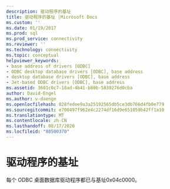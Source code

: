 ```yaml
---
description: 驱动程序的基址
title: 驱动程序的基址 |Microsoft Docs
ms.custom: ''
ms.date: 01/19/2017
ms.prod: sql
ms.prod_service: connectivity
ms.reviewer: ''
ms.technology: connectivity
ms.topic: conceptual
helpviewer_keywords:
- base address of drivers [ODBC]
- ODBC desktop database drivers [ODBC], base address
- desktop database drivers [ODBC], base address
- Jet-based ODBC drivers [ODBC], base address
ms.assetid: 3601c0c7-18ad-4b41-b80b-5839276d0cba
author: David-Engel
ms.author: v-daenge
ms.openlocfilehash: 028fedee9a3a25192565db5ce3db766d4fb0e779
ms.sourcegitcommit: e700497f962e4c2274df16d9e651059b42ff1a10
ms.translationtype: MT
ms.contentlocale: zh-CN
ms.lasthandoff: 08/17/2020
ms.locfileid: "88500370"
---
```

# <a name="base-address-of-drivers"></a>驱动程序的基址
每个 ODBC 桌面数据库驱动程序都已与基址0x04c0000。

